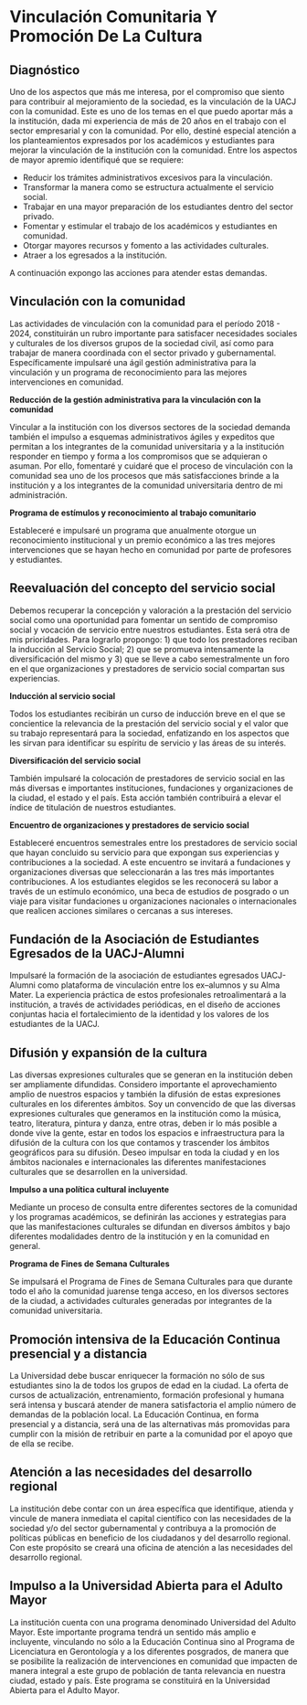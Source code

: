 # Vinculación Comunitaria Y Promoción De La Cultura

## Diagnóstico

Uno de los aspectos que más me interesa, por el compromiso que siento para contribuir al mejoramiento de la sociedad, es la vinculación de la UACJ con la comunidad. Este es uno de los temas en el que puedo aportar más a la institución, dada mi experiencia de más de 20 años en el trabajo con el sector empresarial y con la comunidad. Por ello, destiné especial atención a los planteamientos expresados por los académicos y estudiantes para mejorar la vinculación de la institución con la comunidad. Entre los aspectos de mayor apremio identifiqué que se requiere:

- Reducir los trámites administrativos excesivos para la vinculación.
- Transformar la manera como se estructura actualmente el servicio social.
- Trabajar en una mayor preparación de los estudiantes dentro del sector privado.
- Fomentar y estimular el trabajo de los académicos y estudiantes en comunidad.
- Otorgar mayores recursos y fomento a las actividades culturales.
- Atraer a los egresados a la institución.

A continuación expongo las acciones para atender estas demandas.

## Vinculación con la comunidad

Las actividades de vinculación con la comunidad para el período 2018 - 2024, constituirán un rubro importante para satisfacer necesidades sociales y culturales de los diversos grupos de la sociedad civil, así como para trabajar de manera coordinada con el sector privado y gubernamental. Específicamente impulsaré una ágil gestión administrativa para la vinculación y un programa de reconocimiento para las mejores intervenciones en comunidad.

**Reducción de la gestión administrativa para la vinculación con la comunidad**

Vincular a la institución con los diversos sectores de la sociedad demanda también el impulso a esquemas administrativos ágiles y expeditos que permitan a los integrantes de la comunidad universitaria y a la institución responder en tiempo y forma a los compromisos que se adquieran o asuman. Por ello, fomentaré y cuidaré que el proceso de vinculación con la comunidad sea uno de los procesos que más satisfacciones brinde a la institución y a los integrantes de la comunidad universitaria dentro de mi administración.

**Programa de estímulos y reconocimiento al trabajo comunitario**

Estableceré e impulsaré un programa que anualmente otorgue un reconocimiento institucional y un premio económico a las tres mejores intervenciones que se hayan hecho en comunidad por parte de profesores y estudiantes.

## Reevaluación del concepto del servicio social

Debemos recuperar la concepción y valoración a la prestación del servicio social como una oportunidad para fomentar un sentido de compromiso social y vocación de servicio entre nuestros estudiantes. Esta será otra de mis prioridades. Para lograrlo propongo: 1) que todo los prestadores reciban la inducción al Servicio Social; 2) que se promueva intensamente la diversificación del mismo y 3) que se lleve a cabo semestralmente un foro en el que organizaciones y prestadores de servicio social compartan sus experiencias.

**Inducción al servicio social**

Todos los estudiantes recibirán un curso de inducción breve en el que se concientice la relevancia de la prestación del servicio social y el valor que su trabajo representará para la sociedad, enfatizando en los aspectos que les sirvan para identificar su espíritu de servicio y las áreas de su interés.

**Diversificación del servicio social**

También impulsaré la colocación de prestadores de servicio social en las más diversas e importantes instituciones, fundaciones y organizaciones de la ciudad, el estado y el país. Esta acción también contribuirá a elevar el índice de titulación de nuestros estudiantes.

**Encuentro de organizaciones y prestadores de servicio social**

Estableceré encuentros semestrales entre los prestadores de servicio social que hayan concluido su servicio para que expongan sus experiencias y contribuciones a la sociedad. A este encuentro se invitará a fundaciones y organizaciones diversas que seleccionarán a las tres más importantes contribuciones. A los estudiantes elegidos se les reconocerá su labor a través de un estímulo económico, una beca de estudios de posgrado o un viaje para visitar fundaciones u organizaciones nacionales o internacionales que realicen acciones similares o cercanas a sus intereses.

## Fundación de la Asociación de Estudiantes Egresados de la UACJ-Alumni

Impulsaré la formación de la asociación de estudiantes egresados UACJ-Alumni como plataforma de vinculación entre los ex–alumnos y su Alma Mater. La experiencia práctica de estos profesionales retroalimentará a la institución, a través de actividades periódicas, en el diseño de acciones conjuntas hacia el fortalecimiento de la identidad y los valores de los estudiantes de la UACJ.

## Difusión y expansión de la cultura

Las diversas expresiones culturales que se generan en la institución deben ser ampliamente difundidas. Considero importante el aprovechamiento amplio de nuestros espacios y también la difusión de estas expresiones culturales en los diferentes ámbitos. Soy un convencido de que las diversas expresiones culturales que generamos en la institución como la música, teatro, literatura, pintura y danza, entre otras, deben ir lo más posible a donde vive la gente, estar en todos los espacios e infraestructura para la difusión de la cultura con los que contamos y trascender los ámbitos geográficos para su difusión. Deseo impulsar en toda la ciudad y en los ámbitos nacionales e internacionales las diferentes manifestaciones culturales que se desarrollen en la universidad.

**Impulso a una política cultural incluyente**

Mediante un proceso de consulta entre diferentes sectores de la comunidad y los programas académicos, se definirán las acciones y estrategias para que las manifestaciones culturales se difundan en diversos ámbitos y bajo diferentes modalidades dentro de la institución y en la comunidad en general.

**Programa de Fines de Semana Culturales**

Se impulsará el Programa de Fines de Semana Culturales para que durante todo el año la comunidad juarense tenga acceso, en los diversos sectores de la ciudad, a actividades culturales generadas por integrantes de la comunidad universitaria.

## Promoción intensiva de la Educación Continua presencial y a distancia

La Universidad debe buscar enriquecer la formación no sólo de sus estudiantes sino la de todos los grupos de edad en la ciudad. La oferta de cursos de actualización, entrenamiento, formación profesional y humana será intensa y buscará atender de manera satisfactoria el amplio número de demandas de la población local. La Educación Continua, en forma presencial y a distancia, será una de las alternativas más promovidas para cumplir con la misión de retribuir en parte a la comunidad por el apoyo que de ella se recibe.

## Atención a las necesidades del desarrollo regional

La institución debe contar con un área específica que identifique, atienda y vincule de manera inmediata el capital científico con las necesidades de la sociedad y/o del sector gubernamental y contribuya a la promoción de políticas públicas en beneficio de los ciudadanos y del desarrollo regional. Con este propósito se creará una oficina de atención a las necesidades del desarrollo regional.

## Impulso a la Universidad Abierta para el Adulto Mayor

La institución cuenta con una programa denominado Universidad del Adulto Mayor. Este importante programa tendrá un sentido más amplio e incluyente, vinculando no sólo a la Educación Continua sino al Programa de Licenciatura en Gerontología y a los diferentes posgrados, de manera que se posibilite la realización de intervenciones en comunidad que impacten de manera integral a este grupo de población de tanta relevancia en nuestra ciudad, estado y país. Este programa se constituirá en la Universidad Abierta para el Adulto Mayor.